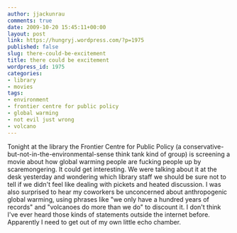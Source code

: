 ```yaml
---
author: jjackunrau
comments: true
date: 2009-10-20 15:45:11+00:00
layout: post
link: https://hungryj.wordpress.com/?p=1975
published: false
slug: there-could-be-excitement
title: there could be excitement
wordpress_id: 1975
categories:
- library
- movies
tags:
- environment
- frontier centre for public policy
- global warming
- not evil just wrong
- volcano
---
```


Tonight at the library the Frontier Centre for Public Policy (a conservative-but-not-in-the-environmental-sense think tank kind of group) is screening a movie about how global warming people are fucking people up by scaremongering. It could get interesting. We were talking about it at the desk yesterday and wondering which library staff we should be sure not to tell if we didn't feel like dealing with pickets and heated discussion. I was also surprised to hear my coworkers be unconcerned about anthropogenic global warming, using phrases like "we only have a hundred years of records" and "volcanoes do more than we do" to discount it. I don't think I've ever heard those kinds of statements outside the internet before. Apparently I need to get out of my own little echo chamber.

